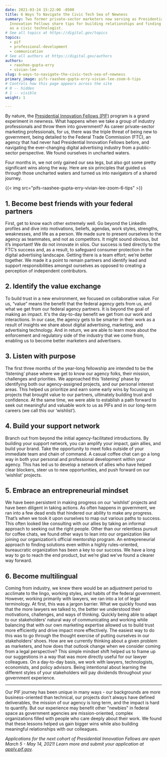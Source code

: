 ```yaml
---
date: 2021-03-24 15:22:00 -0500
title: 6 Ways To Navigate the Civic Tech Sea of Newness
summary: Two former private-sector marketers now serving as Presidential
  Innovation Fellows share tips for building relationships and finding your way
  as a civic technologist.
# See all topics at https://digital.gov/topics
topics:
  - pif
  - professional-development
  - communication
# See all authors at https://digital.gov/authors
authors:
  - raashee-gupta-erry
  - vivian-lee
slug: 6-ways-to-navigate-the-civic-tech-sea-of-newness
primary_image: pifs-raashee-gupta-erry-vivian-lee-zoom-6-tips
# Controls how this page appears across the site
# 0 -- hidden
# 1 -- visible
weight: 1

---
```


By nature, the [Presidential Innovation Fellows (PIF)](https://presidentialinnovationfellows.gov/) program is a grand experiment in newness. What happens when we take a group of industry professionals and throw them into government? As career private-sector marketing professionals, for us, there was the triple threat of being new to government, being detailed to the Federal Trade Commission (FTC), an agency that had never had Presidential Innovation Fellows before, and navigating the ever-changing digital advertising industry from a public-sector perspective. We found ourselves in uncharted waters. 

Four months in, we not only gained our sea legs, but also got some pretty significant wins along the way. Here are six principles that guided us through those uncharted waters and turned us into navigators of a shared journey.

{{< img src="pifs-raashee-gupta-erry-vivian-lee-zoom-6-tips" >}}

## 1. Become best friends with your federal partners 

First, get to know each other extremely well. Go beyond the LinkedIn profiles and dive into motivations, beliefs, agendas, work styles, strengths, weaknesses, and life as a person. We made sure to present ourselves to the agency as teammates, and not as competitors. It might sound obvious, but it’s important! We do not innovate in silos. Our success is tied directly to the FTC’s success and, as a result, to safeguard consumer protection in the digital advertising landscape. Getting there is a team effort; we’re better together. We made it a point to remain partners and identify lead and support responsibilities amongst ourselves as opposed to creating a perception of independent contributors.   

## 2. Identify the value exchange 

To build trust in a new environment, we focused on collaborative value. For us, “value” means the benefit that the federal agency gets from us, and what we get from our federal agency partners. It is beyond the goal of making an impact. It's the day-to-day benefit we get from our work and interactions. In our case, the agency gets to be smarter in their work as a result of insights we share about digital advertising, marketing, and advertising technology. And in return, we are able to learn more about the enforcement and regulatory side of the industry that we come from, enabling us to become better marketers and advertisers. 

## 3. Listen with purpose 

The first three months of the year-long fellowship are intended to be the ‘listening’ phase where we get to know our agency folks, their mission, challenges and priorities. We approached this ‘listening’ phase by identifying both our agency-assigned projects, and our personal interest areas. This helped us prioritize and earn some early wins by focusing on projects that brought value to our partners, ultimately building trust and confidence. At the same time, we were able to establish a path forward to seek out meaningful and valuable work to us as PIFs and in our long-term careers (we call this our ‘wishlist’). 

## 4. Build your support network 

Branch out from beyond the initial agency-facilitated introductions. By building your support network, you can amplify your impact, gain allies, and build your brand. Take the opportunity to meet folks outside of your immediate team and chain of command. A casual coffee chat can go a long way in both your personal and professional development within your agency. This has led us to develop a network of allies who have helped clear blockers, steer us to new opportunities, and push forward on our ‘wishlist’ projects. 

## 5. Embrace an entrepreneurial mindset 

We have been persistent in making progress on our ‘wishlist’ projects and have been diligent in taking actions. As often happens in government, we ran into a few dead ends that hindered our ability to make any progress. That’s when we took it upon ourselves to map out various paths to success. This often looked like consulting with our allies by taking an informal approach to seeking out the right people. Other than our relentless pursuit for coffee chats, we found other ways to lean into our organization like joining our organization’s official mentorship program. An entrepreneurial approach to finding solutions even within a highly rules-oriented, bureaucratic organization has been a key to our success. We have a long way to go to reach the end product, but we’re glad we’ve found a clearer way forward. 

## 6. Become multilingual  

Coming from industry, we knew there would be an adjustment period to acclimate to the lingo, working styles, and habits of the federal government. However, working primarily with lawyers, we ran into a lot of legal terminology. At first, this was a jargon barrier. What we quickly found was that the more lawyers we talked to, the better we understood their motivations, challenges, and ways of thinking. Quickly being able to adapt to our stakeholders’ natural way of communicating and working while balancing that with our own marketing expertise allowed us to build trust more efficiently and drive impact more effectively. The easiest way to do this was to go through the thought exercise of putting ourselves in our stakeholders’ shoes. How are we currently thinking about a given problem as marketers, and how does that outlook change when we consider coming from a legal perspective? This simple mindset shift helped us to frame up our suggestions in a way that was more directly useful for our lawyer colleagues. On a day-to-day basis, we work with lawyers, technologists, economists, and policy advisors. Being intentional about learning the different styles of your stakeholders will pay dividends throughout your government experience. 

---

Our PIF journey has been unique in many ways - our backgrounds are more business-oriented than technical, our projects don’t always have defined deliverables, the mission of our agency is long term, and the impact is hard to quantify. But our experience may benefit other "newbies" in federal space as government agencies are mission-oriented, complex organizations filled with people who care deeply about their work. We found that these lessons helped us gain bigger wins while also building meaningful relationships with our colleagues. 

*Applications for the next cohort of Presidential Innovation Fellows are open March 5 - May 14, 2021! Learn more and submit your application at [apply.pif.gov](https://apply.pif.gov/).*
